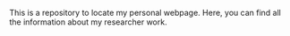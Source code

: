 This is a repository to locate my personal webpage. Here, you can find all the information about my researcher work.
